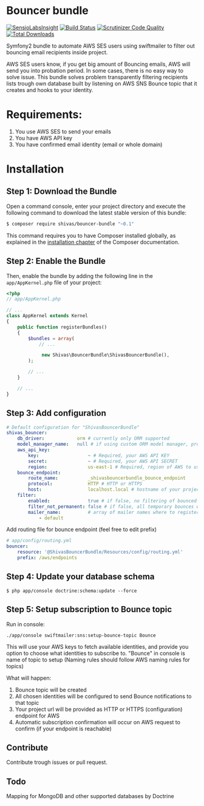 Bouncer bundle
==============

[![SensioLabsInsight](https://insight.sensiolabs.com/projects/56ca074b-524c-4ebe-84f4-f7d0772814b0/mini.png)](https://insight.sensiolabs.com/projects/56ca074b-524c-4ebe-84f4-f7d0772814b0)
[![Build Status](https://travis-ci.org/shivas/bouncer-bundle.svg)](https://travis-ci.org/shivas/bouncer-bundle)
[![Scrutinizer Code Quality](https://scrutinizer-ci.com/g/shivas/bouncer-bundle/badges/quality-score.png?b=master)](https://scrutinizer-ci.com/g/shivas/bouncer-bundle/?branch=master)
[![Total Downloads](https://img.shields.io/packagist/dt/shivas/bouncer-bundle.svg?style=flat)](https://packagist.org/packages/shivas/bouncer-bundle)

Symfony2 bundle to automate AWS SES users using swiftmailer to filter out bouncing email recipients inside project.

AWS SES users know, if you get big amount of Bouncing emails, AWS will send you into probation period.
In some cases, there is no easy way to solve issue. This bundle solves problem transparently filtering recipients lists trough own database built by listening on AWS SNS Bounce topic that it creates and hooks to your identity.

Requirements:
=============

1. You use AWS SES to send your emails
2. You have AWS API key
3. You have confirmed email identity (email or whole domain)

Installation
============

Step 1: Download the Bundle
---------------------------

Open a command console, enter your project directory and execute the
following command to download the latest stable version of this bundle:

```bash
$ composer require shivas/bouncer-bundle "~0.1"
```

This command requires you to have Composer installed globally, as explained
in the [installation chapter](https://getcomposer.org/doc/00-intro.md)
of the Composer documentation.

Step 2: Enable the Bundle
-------------------------

Then, enable the bundle by adding the following line in the `app/AppKernel.php`
file of your project:

```php
<?php
// app/AppKernel.php

// ...
class AppKernel extends Kernel
{
    public function registerBundles()
    {
        $bundles = array(
            // ...

             new Shivas\BouncerBundle\ShivasBouncerBundle(),
        );

        // ...
    }

    // ...
}
```

Step 3: Add configuration
-------------------------

```yaml
# Default configuration for "ShivasBouncerBundle"
shivas_bouncer:
    db_driver:            orm # currently only ORM supported
    model_manager_name:   null # if using custom ORM model manager, provide name, otherwise leave as null 
    aws_api_key:
        key:                  ~ # Required, your AWS API KEY
        secret:               ~ # Required, your AWS API SECRET
        region:               us-east-1 # Required, region of AWS to use
    bounce_endpoint:
        route_name:           _shivasbouncerbundle_bounce_endpoint
        protocol:             HTTP # HTTP or HTTPS
        host:                 localhost.local # hostname of your project when in production
    filter:
        enabled:              true # if false, no filtering of bounced recipients will happen
        filter_not_permanent: false # if false, all temporary bounces will not make that address to be filtered forever
        mailer_name:          # array of mailer names where to register filtering plugin
            - default
 ```
 
 Add routing file for bounce endpoint (feel free to edit prefix)
 
```yaml
# app/config/routing.yml
bouncer:
    resource: '@ShivasBouncerBundle/Resources/config/routing.yml'
    prefix: /aws/endpoints
```
 
Step 4: Update your database schema
-----------------------------------

```
$ php app/console doctrine:schema:update --force
```
 
Step 5: Setup subscription to Bounce topic
------------------------------------------

Run in console:
```
./app/console swiftmailer:sns:setup-bounce-topic Bounce
```

This will use your AWS keys to fetch available identities, and provide you option to choose what identities to subscribe to.
"Bounce" in console is name of topic to setup (Naming rules should follow AWS naming rules for topics)

What will happen:

1. Bounce topic will be created
2. All chosen identities will be configured to send Bounce notifications to that topic
3. Your project url will be provided as HTTP or HTTPS (configuration) endpoint for AWS
4. Automatic subscription confirmation will occur on AWS request to confirm (if your endpoint is reachable)

Contribute
----------

Contribute trough issues or pull request. 

Todo
----

Mapping for MongoDB and other supported databases by Doctrine
